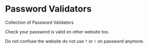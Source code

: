 # Password Validators

Collection of Password Validators

Check your password is valid on other website too.

Do not confuse the website do not use `?` or `!` on password anymore.
